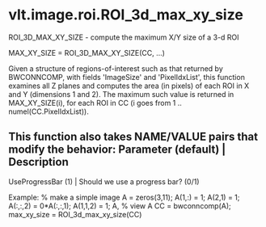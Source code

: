 # vlt.image.roi.ROI_3d_max_xy_size

  ROI_3D_MAX_XY_SIZE - compute the maximum X/Y size of a 3-d ROI
 
  MAX_XY_SIZE = ROI_3D_MAX_XY_SIZE(CC, ...)
 
  Given a structure of regions-of-interest such as that returned by
  BWCONNCOMP, with fields 'ImageSize' and 'PixelIdxList', this function
  examines all Z planes and computes the area (in pixels) of each
  ROI in X and Y (dimensions 1 and 2). The maximum such value is returned
  in MAX_XY_SIZE(i), for each ROI in CC (i goes from 1 .. numel(CC.PixelIdxList)).
 
  This function also takes NAME/VALUE pairs that modify the behavior:
  Parameter (default)           | Description
  --------------------------------------------------------------------
  UseProgressBar (1)            | Should we use a progress bar? (0/1)
 
  Example:
      % make a simple image
      A = zeros(3,11);
      A(1,:) = 1;
      A(2,1) = 1; 
      A(:,:,2) = 0*A(:,:,1);
      A(1,1,2) = 1;
      A, % view A
      CC = bwconncomp(A);
      max_xy_size = ROI_3d_max_xy_size(CC)
